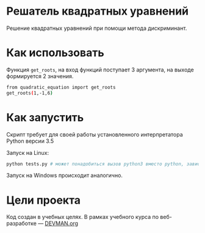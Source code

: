# Решатель квадратных уравнений

Решение квадратных уравнений при помощи метода дискриминант.
# Как использовать

Функция ```get_roots```, на вход функций поступает 3 аргумента, на выходе формируется 2 значения.
```bash
from quadratic_equation import get_roots
get_roots(1,-1,6)
```

# Как запустить

Скрипт требует для своей работы установленного интерпретатора Python версии 3.5

Запуск на Linux:

```bash
python tests.py # может понадобиться вызов python3 вместо python, зависит от настроек операционной системы
```

Запуск на Windows происходит аналогично.

# Цели проекта

Код создан в учебных целях. В рамках учебного курса по веб-разработке ― [DEVMAN.org](https://devman.org)
